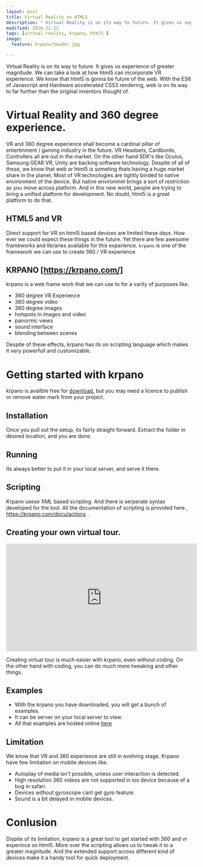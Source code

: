 ```yaml
---
layout: post
title: Virtual Reality on HTML5
description: " Virtual Reality is on its way to future. It gives us experience of greater magnitude. We can take a look at how html5 can incorporate VR experience"
modified: 2016-12-12
tags: [virtual-reality, krpano, html5 ]
image:
  feature: krpano/header.jpg

---
```


 Virtual Reality is on its way to future. It gives us experience of greater magnitude. We can take a look at how html5 can incorporate VR experience. We know that html5 is gonna be future of the web. With the ES6 of Javascript and Hardware accelerated CSS3 rendering, web is on its way to far further than the original inventors thought of.

# Virtual Reality and 360 degree experience.

VR and 360 degree experience shall become a cardinal pillar of entertinment / gaming industry in the future. VR Headsets, Cardbords, Controllers all are out in the market. On the other hand SDK's like Oculus, Samsung GEAR VR, Unity are backing software technology. Despite of all of these, we know that web or html5 is someting thats having a huge market share in the planet. Most of VR technologies are tightly binded to native environment of the device. But native environmet brings a sort of restriction as you move across platform. And in this new world, people are trying to bring a unified platform for development. No doubt, html5 is a great platform to do that. 

## HTML5 and VR

Direct support for VR on html5 based devices are limited these days. How ever we could expect these things in the future. Yet there are few awesome frameworks and libraries available for this experience. `krpano` is one of the framework we can use to create 360 / VR experience

## KRPANO [https://krpano.com/]

krpano is a web frame work that we can use to for a varity of purposes like.

* 360 degree VR Experience
* 360 degree video 
* 360 degree images
* hotspots in images and video
* panormic views
* sound interface
* blending between scenes

Despite of these effects, krpano has its on scripting language which makes it very powerfull and customizable. 

# Getting started with krpano

krpano is availble free for [download](https://krpano.com/download/), but you may need a licence to publish or remove water mark from your project.

## Installation

Once you pull out the setup, its fairly straight forward. Extract the folder in desired location, and you are done.


## Running

Its always better to put it in your local server, and serve it there.

## Scripting

Krpano usese XML based scripting. And there is serperate syntax developed for the tool. All the documentation of scripting is provided here , https://krpano.com/docu/actions .


## Creating your own virtual tour.

<iframe width="520" height="293" src="https://www.youtube.com/embed/x1F3X-f9roo" frameborder="0" allowfullscreen></iframe>

Creating virtual tour is much easier with krpano, even without coding.  On the other hand with coding, you can do much more tweaking and other things.

## Examples

* With the krpano you have downloaded, you will get a bunch of examples.
* It can be server on your local server to view.
* All that examples are hosted online [here](http://krpano.com/examples/usage/)


## Limitation

We know that VR and 360 experience are still in evolving stage. Krpano have few limitation on mobile devices like.

* Autoplay of media isn't possible, unless user interaction is detected.
* High resolution 360 videos are not supported in ios device because of a bug in safari.
* Devices without gyroscope cant get gyro feature.
* Sound is a bit delayed in mobile devices.

# Conlusion

Dispite of its limitation, krpano is a great tool to get started with 360 and vr experince on html5. More over the scripting allows us to tweak it to a greater magnitude. And the extended support across different kind of devices make it a handy tool for quick deployment.
